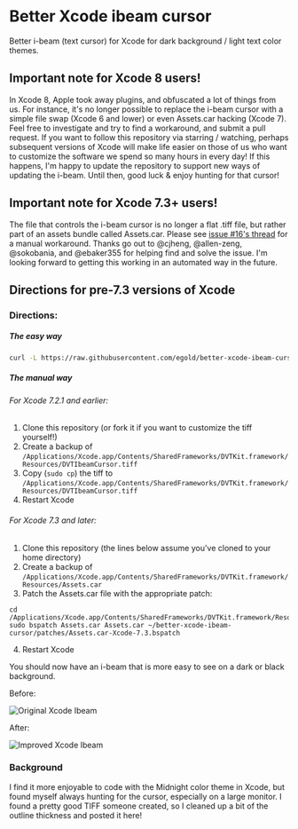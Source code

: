 Better Xcode ibeam cursor
=================

Better i-beam (text cursor) for Xcode for dark background / light text color themes.

## Important note for Xcode 8 users!

In Xcode 8, Apple took away plugins, and obfuscated a lot of things from us. For instance, it's no longer possible to replace the i-beam cursor with a simple file swap (Xcode 6 and lower) or even Assets.car hacking (Xcode 7). Feel free to investigate and try to find a workaround, and submit a pull request. If you want to follow this repository via starring / watching, perhaps subsequent versions of Xcode will make life easier on those of us who want to customize the software we spend so many hours in every day! If this happens, I'm happy to update the repository to support new ways of updating the i-beam. Until then, good luck & enjoy hunting for that cursor!

## Important note for Xcode 7.3+ users!

The file that controls the i-beam cursor is no longer a flat .tiff file, but rather part of an assets bundle called Assets.car. Please see [issue #16's thread](https://github.com/egold/better-xcode-ibeam-cursor/issues/16) for a manual workaround. Thanks go out to @cjheng, @allen-zeng, @sokobania, and @ebaker355 for helping find and solve the issue. I'm looking forward to getting this working in an automated way in the future.


## Directions for pre-7.3 versions of Xcode

### Directions:

##### The easy way

```bash
curl -L https://raw.githubusercontent.com/egold/better-xcode-ibeam-cursor/master/install.sh | bash
```

##### The manual way

###### For Xcode 7.2.1 and earlier:

1. Clone this repository (or fork it if you want to customize the tiff yourself!)
2. Create a backup of `/Applications/Xcode.app/Contents/SharedFrameworks/DVTKit.framework/Resources/DVTIbeamCursor.tiff`
3. Copy (`sudo cp`) the tiff to `/Applications/Xcode.app/Contents/SharedFrameworks/DVTKit.framework/Resources/DVTIbeamCursor.tiff`
4. Restart Xcode

###### For Xcode 7.3 and later:

1. Clone this repository (the lines below assume you've cloned to your home directory)
2. Create a backup of `/Applications/Xcode.app/Contents/SharedFrameworks/DVTKit.framework/Resources/Assets.car`
3. Patch the Assets.car file with the appropriate patch:
```
cd /Applications/Xcode.app/Contents/SharedFrameworks/DVTKit.framework/Resources
sudo bspatch Assets.car Assets.car ~/better-xcode-ibeam-cursor/patches/Assets.car-Xcode-7.3.bspatch
```
4. Restart Xcode

You should now have an i-beam that is more easy to see on a dark or black background.

Before:

![Original Xcode Ibeam](https://raw.github.com/egold/better-xcode-ibeam-cursor/master/cursor-example-before.png "Original Xcode Ibeam")

After:

![Improved Xcode Ibeam](https://raw.github.com/egold/better-xcode-ibeam-cursor/master/cursor-example-after.png "Replacement Xcode Ibeam")

### Background

I find it more enjoyable to code with the Midnight color theme in Xcode, but found myself always hunting for the cursor, especially on a large monitor. I found a pretty good TIFF someone created, so I cleaned up a bit of the outline thickness and posted it here!

